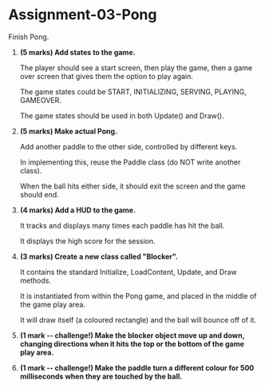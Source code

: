 # Assignment-03-Pong
 
Finish Pong.

1.  **(5 marks) Add states to the game.** 

    The player should see a start screen, then play the game, then a game over screen that gives them the option to play again.  

    The game states could be START, INITIALIZING, SERVING, PLAYING, GAMEOVER. 

    The game states should be used in both Update() and Draw().

2.  **(5 marks) Make actual Pong.**

    Add another paddle to the other side, controlled by different keys.  

    In implementing this, reuse the Paddle class (do NOT write another class).  

    When the ball hits either side, it should exit the screen and the game should end.

3.  **(4 marks) Add a HUD to the game.**

    It tracks and displays many times each paddle has hit the ball. 

    It displays the high score for the session. 

4.  **(3 marks) Create a new class called "Blocker".**

    It contains the standard Initialize, LoadContent, Update, and Draw methods. 

    It is instantiated from within the Pong game, and placed in the middle of the game play area.  

    It will draw itself (a coloured rectangle) and the ball will bounce off of it. 

5.  **(1 mark -- challenge!) Make the blocker object move up and down, changing directions when it hits the top or the bottom of the game play area.** 

6.  **(1 mark -- challenge!) Make the paddle turn a different colour for 500 milliseconds when they are touched by the ball.**
